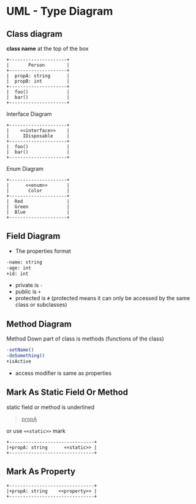 # UML - Type Diagram

## Class diagram

**class name** at the top of the box

```
+---------------------+
|       Person        |
+---------------------+
|  propA: string      |
|  propB: int         |
+---------------------+
|  foo()              |
|  bar()              |
+---------------------+
```

Interface Diagram

```
+---------------------+
|    <<interface>>    |
|     IDisposable     |
+---------------------+
|  foo()              |
|  bar()              |
+---------------------+
```

Enum Diagram

```
+---------------------+
|      <<enum>>       |
|       Color         |
+---------------------+
|  Red                |
|  Green              |
|  Blue               |
+---------------------+
```

## Field Diagram

- The properties format

```sh
-name: string
-age: int
+id: int
```

- private is `-`
- public is `+`
- protected is `#` (protected means it can only be accessed by the same class or subclasses)


## Method Diagram

Method Down part of class is methods (functions of the class)

```sh
-setName()
-doSomething()
+isActive
```

- access modifier is same as properties

## Mark As Static Field Or Method

static field or method is underlined

> <u>propA</u>

or use `<<static>>` mark

```
+-------------------------------+
|+propA: string      <<static>> |
+-------------------------------+
```

## Mark As Property

```
+-------------------------------+
|+propA: string    <<property>> |
+-------------------------------+
```


